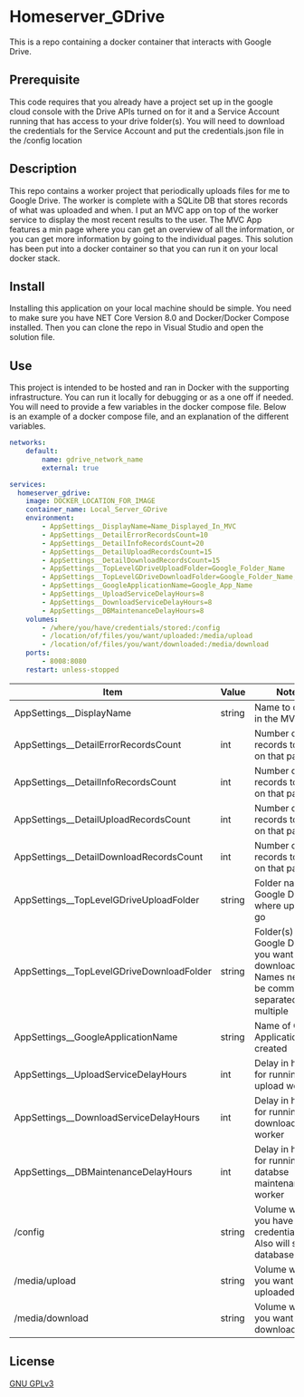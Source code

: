 # Homeserver_GDrive
This is a repo containing a docker container that interacts with Google Drive.

## Prerequisite
This code requires that you already have a project set up in the google cloud console with the Drive APIs turned on for it and a Service Account running that has access to your drive folder(s). You will need to download the credentials for the Service Account and put the credentials.json file in the /config location

## Description
This repo contains a worker project that periodically uploads files for me to Google Drive. The worker is complete with a SQLite DB that stores records of what was uploaded and when. I put an MVC app on top of the worker service to display the most recent results to the user. The MVC App features a min page where you can get an overview of all the information, or you can get more information by going to the individual pages. This solution has been put into a docker container so that you can run it on your local docker stack.

## Install
Installing this application on your local machine should be simple. You need to make sure you have NET Core Version 8.0 and Docker/Docker Compose installed. Then you can clone the repo in Visual Studio and open the solution file. 

## Use
This project is intended to be hosted and ran in Docker with the supporting infrastructure. You can run it locally for debugging or as a one off if needed. You will need to provide a few variables in the docker compose file. Below is an example of a docker compose file, and an explanation of the different variables.

```yaml
networks:
    default:
        name: gdrive_network_name
        external: true

services:
  homeserver_gdrive:
    image: DOCKER_LOCATION_FOR_IMAGE
    container_name: Local_Server_GDrive
    environment:
        - AppSettings__DisplayName=Name_Displayed_In_MVC
        - AppSettings__DetailErrorRecordsCount=10
        - AppSettings__DetailInfoRecordsCount=20
        - AppSettings__DetailUploadRecordsCount=15
        - AppSettings__DetailDownloadRecordsCount=15
        - AppSettings__TopLevelGDriveUploadFolder=Google_Folder_Name
        - AppSettings__TopLevelGDriveDownloadFolder=Google_Folder_Name,Another Folder,Last-Folder
        - AppSettings__GoogleApplicationName=Google_App_Name
        - AppSettings__UploadServiceDelayHours=8
        - AppSettings__DownloadServiceDelayHours=8
        - AppSettings__DBMaintenanceDelayHours=8
    volumes:
        - /where/you/have/credentials/stored:/config
        - /location/of/files/you/want/uploaded:/media/upload
        - /location/of/files/you/want/downloaded:/media/download
    ports:
        - 8008:8080
    restart: unless-stopped
```
| Item | Value | Notes |
| --- | --- | --- |
| AppSettings__DisplayName | string | Name to display in the MVC App |
| AppSettings__DetailErrorRecordsCount | int | Number of records to show on that page |
| AppSettings__DetailInfoRecordsCount | int | Number of records to show on that page |
| AppSettings__DetailUploadRecordsCount | int | Number of records to show on that page |
| AppSettings__DetailDownloadRecordsCount | int | Number of records to show on that page |
| AppSettings__TopLevelGDriveUploadFolder | string | Folder name in Google Drive where uploads go |
| AppSettings__TopLevelGDriveDownloadFolder | string | Folder(s) in Google Drive you want downloaded. Names need to be comma separated for multiple |
| AppSettings__GoogleApplicationName | string | Name of Google Application you created |
| AppSettings__UploadServiceDelayHours | int | Delay in hours for running the upload worker |
| AppSettings__DownloadServiceDelayHours | int | Delay in hours for running the download worker |
| AppSettings__DBMaintenanceDelayHours | int | Delay in hours for running the databse maintenance worker |
| /config | string | Volume where you have put credentials.json. Also will store database |
| /media/upload | string | Volume where you want files uploaded from |
| /media/download | string | Volume where you want files downloaded to |

## License
[GNU GPLv3](https://choosealicense.com/licenses/gpl-3.0/)
